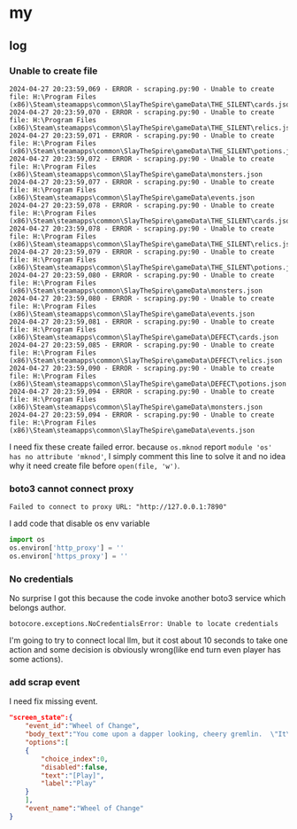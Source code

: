 
# my

## log

### Unable to create file

```log
2024-04-27 20:23:59,069 - ERROR - scraping.py:90 - Unable to create file: H:\Program Files (x86)\Steam\steamapps\common\SlayTheSpire\gameData\THE_SILENT\cards.json
2024-04-27 20:23:59,070 - ERROR - scraping.py:90 - Unable to create file: H:\Program Files (x86)\Steam\steamapps\common\SlayTheSpire\gameData\THE_SILENT\relics.json
2024-04-27 20:23:59,071 - ERROR - scraping.py:90 - Unable to create file: H:\Program Files (x86)\Steam\steamapps\common\SlayTheSpire\gameData\THE_SILENT\potions.json
2024-04-27 20:23:59,072 - ERROR - scraping.py:90 - Unable to create file: H:\Program Files (x86)\Steam\steamapps\common\SlayTheSpire\gameData\monsters.json
2024-04-27 20:23:59,077 - ERROR - scraping.py:90 - Unable to create file: H:\Program Files (x86)\Steam\steamapps\common\SlayTheSpire\gameData\events.json
2024-04-27 20:23:59,078 - ERROR - scraping.py:90 - Unable to create file: H:\Program Files (x86)\Steam\steamapps\common\SlayTheSpire\gameData\THE_SILENT\cards.json
2024-04-27 20:23:59,078 - ERROR - scraping.py:90 - Unable to create file: H:\Program Files (x86)\Steam\steamapps\common\SlayTheSpire\gameData\THE_SILENT\relics.json
2024-04-27 20:23:59,079 - ERROR - scraping.py:90 - Unable to create file: H:\Program Files (x86)\Steam\steamapps\common\SlayTheSpire\gameData\THE_SILENT\potions.json
2024-04-27 20:23:59,080 - ERROR - scraping.py:90 - Unable to create file: H:\Program Files (x86)\Steam\steamapps\common\SlayTheSpire\gameData\monsters.json
2024-04-27 20:23:59,080 - ERROR - scraping.py:90 - Unable to create file: H:\Program Files (x86)\Steam\steamapps\common\SlayTheSpire\gameData\events.json
2024-04-27 20:23:59,081 - ERROR - scraping.py:90 - Unable to create file: H:\Program Files (x86)\Steam\steamapps\common\SlayTheSpire\gameData\DEFECT\cards.json
2024-04-27 20:23:59,085 - ERROR - scraping.py:90 - Unable to create file: H:\Program Files (x86)\Steam\steamapps\common\SlayTheSpire\gameData\DEFECT\relics.json
2024-04-27 20:23:59,090 - ERROR - scraping.py:90 - Unable to create file: H:\Program Files (x86)\Steam\steamapps\common\SlayTheSpire\gameData\DEFECT\potions.json
2024-04-27 20:23:59,094 - ERROR - scraping.py:90 - Unable to create file: H:\Program Files (x86)\Steam\steamapps\common\SlayTheSpire\gameData\monsters.json
2024-04-27 20:23:59,094 - ERROR - scraping.py:90 - Unable to create file: H:\Program Files (x86)\Steam\steamapps\common\SlayTheSpire\gameData\events.json
```

I need fix these create failed error. because `os.mknod` report `module 'os' has no attribute 'mknod'`,
I simply comment this line to solve it and no idea why it need create file before `open(file, 'w')`.

### boto3 cannot connect proxy

```log
Failed to connect to proxy URL: "http://127.0.0.1:7890"
```

I add code that disable os env variable

```py
import os
os.environ['http_proxy'] = ''
os.environ['https_proxy'] = ''
```

### No credentials

No surprise I got this because the code invoke another boto3 service which belongs author.

```log
botocore.exceptions.NoCredentialsError: Unable to locate credentials
```

I'm going to try to connect local llm, but it cost about 10 seconds to take one action and some
decision is obviously wrong(like end turn even player has some actions).

### add scrap event

I need fix missing event.
```json
"screen_state":{
    "event_id":"Wheel of Change",
    "body_text":"You come upon a dapper looking, cheery gremlin.  \"It\u0027s time to spin the wheel! Are you R E A D Y ? Of course you are!\"",
    "options":[
    {
        "choice_index":0,
        "disabled":false,
        "text":"[Play]",
        "label":"Play"
    }
    ],
    "event_name":"Wheel of Change"
}
```
